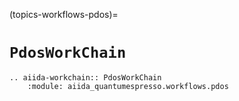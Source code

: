 (topics-workflows-pdos)=

# `PdosWorkChain`

```{eval-rst}
.. aiida-workchain:: PdosWorkChain
    :module: aiida_quantumespresso.workflows.pdos
```
